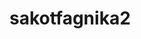 # sakotfagnika2

<!--
**sakorfagnika2/sakorfagnika2** é um repositório ✨ especial ✨ porque o `README.md` (este arquivo) aparece no seu perfil do GitHub.

Aqui estão algumas ideias para você começar:

- 🔭 Atualmente estou trabalhando em ...
- 🌱 Atualmente estou aprendendo ...
- 👯 Estou procurando colaborar em ...
- 🤔 Estou procurando ajuda com ...
- 💬 Pergunte-me sobre ...
- 📫 Como entrar em contato comigo: ...
- 😄 Pronomes: ...
- ⚡ Curiosidade: ...
-->
